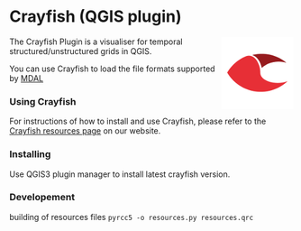 Crayfish (QGIS plugin)
======================

<img align="right" src="https://raw.githubusercontent.com/lutraconsulting/qgis-crayfish-plugin/master/crayfish/images/crayfish_128px.png">

The Crayfish Plugin is a visualiser for temporal structured/unstructured grids in QGIS.

You can use Crayfish to load the file formats supported by [MDAL](https://github.com/lutraconsulting/MDAL)

### Using Crayfish

For instructions of how to install and use Crayfish, please refer to the [Crayfish resources page][crp] on our website.

### Installing

Use QGIS3 plugin manager to install latest crayfish version.

[crp]: http://www.lutraconsulting.co.uk/resources/crayfish

### Developement 

building of resources files `pyrcc5 -o resources.py resources.qrc`